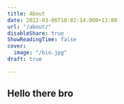```yaml
---
title: About
date: 2022-03-06T18:02:14.000+13:00
url: "/about/"
disableShare: true
ShowReadingTime: false
cover:
  image: "/bio.jpg"
draft: true

---
```

## Hello there bro